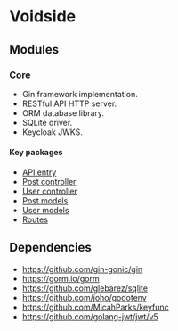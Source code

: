 # Voidside

## Modules

### Core

- Gin framework implementation.
- RESTful API HTTP server.
- ORM database library.
- SQLite driver.
- Keycloak JWKS.

#### **Key packages**

- [API entry](core/main.go)
- [Post controller](core/controllers/postController.go)
- [User controller](core/controllers/userController.go)
- [Post models](core/models/post.go)
- [User models](core/models/user.go)
- [Routes](core/routes/router.go)

## Dependencies

- <https://github.com/gin-gonic/gin>
- <https://gorm.io/gorm>
- <https://github.com/glebarez/sqlite>
- <https://github.com/joho/godotenv>
- <https://github.com/MicahParks/keyfunc>
- <https://github.com/golang-jwt/jwt/v5>
